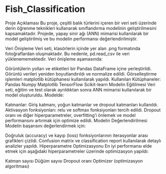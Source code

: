 # Fish_Classification
Proje Açıklaması
Bu proje, çeşitli balık türlerini içeren bir veri seti üzerinde derin öğrenme teknikleri kullanarak sınıflandırma modelinin geliştirilmesini kapsamaktadır. Projede, yapay sinir ağı (ANN) mimarisi kullanılarak bir model geliştirilmiş ve bu modelin performansı değerlendirilmiştir.

Veri Önişleme
Veri seti, klasörlerin içinde yer alan .png formatında fotoğraflardan oluşmaktadır. Bu nedenle, pd.read_csv ile veri yüklenememektedir. Veri önişleme aşamasında:

Görüntülerin yolları ve etiketleri bir Pandas DataFrame içine yerleştirildi.
Görüntü verileri yeniden boyutlandırıldı ve normalize edildi.
Görselleştirme işlemleri matplotlib kütüphanesi kullanılarak yapıldı.
Kullanılan Kütüphaneler:
Pandas
Numpy
Matplotlib
TensorFlow
Scikit-learn
Modelin Eğitilmesi
Veri seti, eğitim ve test olarak ayrıldıktan sonra ANN mimarisi kullanılarak bir model oluşturuldu. Modelde:

Katmanlar: Giriş katmanı, yoğun katmanlar ve dropout katmanları kullanıldı.
Aktivasyon fonksiyonları: relu ve softmax fonksiyonları tercih edildi.
Dropout oranı ve diğer hiperparametreler, overfitting’i önlemek ve model performansını artırmak için optimize edildi.
Modelin Değerlendirilmesi
Modelin başarısını değerlendirmek için:

Doğruluk (accuracy) ve kayıp (loss) fonksiyonlarının iterasyonlar arası grafikleri çizildi.
Confusion matrix ve classification report kullanılarak detaylı analizler yapıldı.
Hiperparametre Optimizasyonu
En iyi performansı elde etmek için aşağıdaki hiperparametreler üzerinde optimizasyon yapıldı:

Katman sayısı
Düğüm sayısı
Dropout oranı
Optimizer (optimizasyon algoritması)
